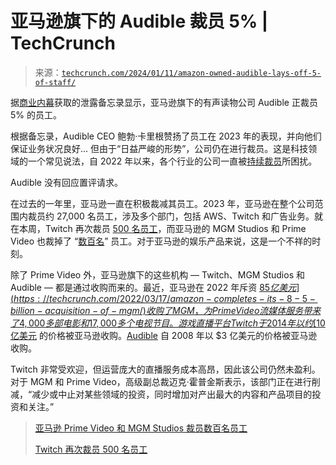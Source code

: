 <!--yml

类别: 未分类

日期: 2024-05-27 14:40:35

-->

# 亚马逊旗下的 Audible 裁员 5% | TechCrunch

> 来源：[`techcrunch.com/2024/01/11/amazon-owned-audible-lays-off-5-of-staff/`](https://techcrunch.com/2024/01/11/amazon-owned-audible-lays-off-5-of-staff/)

据[商业内幕](https://www.businessinsider.com/amazon-jobs-layoffs-audible-2024-1)获取的泄露备忘录显示，亚马逊旗下的有声读物公司 Audible 正裁员 5% 的员工。

根据备忘录，Audible CEO 鲍勃·卡里根赞扬了员工在 2023 年的表现，并向他们保证业务状况良好... 但由于“日益严峻的形势”，公司仍在进行裁员。这是科技领域的一个常见说法，自 2022 年以来，各个行业的公司一直被[持续裁员](https://techcrunch.com/2024/01/09/tech-layoffs-2023-list/)所困扰。

Audible 没有回应置评请求。

在过去的一年里，亚马逊一直在积极裁减其员工。2023 年，亚马逊在整个公司范围内裁员约 27,000 名员工，涉及多个部门，包括 AWS、Twitch 和广告业务。就在本周，Twitch 再次裁员 [500 名员工](https://techcrunch.com/2024/01/09/twitch-layoff-500-employees/)，而亚马逊的 MGM Studios 和 Prime Video 也裁掉了 “[数百名](https://techcrunch.com/2024/01/10/amazon-prime-video-and-mgm-studios-laid-off-hundreds-of-employees/)” 员工。对于亚马逊的娱乐产品来说，这是一个不祥的时刻。

除了 Prime Video 外，亚马逊旗下的这些机构 — Twitch、MGM Studios 和 Audible — 都是通过收购而来的。最近，亚马逊在 2022 年斥资 [$85 亿美元](https://techcrunch.com/2022/03/17/amazon-completes-its-8-5-billion-acquisition-of-mgm/) 收购了 MGM，为 Prime Video 流媒体服务带来了 4,000 多部电影和 17,000 多个电视节目。游戏直播平台 Twitch 于 2014 年以约 [$10 亿美元](https://techcrunch.com/2014/08/25/amazon-will-buy-twitch-for-over-1-billion/) 的价格被亚马逊收购。[Audible](https://techcrunch.com/2008/01/31/amazon-strengthens-its-digital-hand-with-300-million-purchase-of-audible/) 自 2008 年以 $3 亿美元的价格被亚马逊收购。

Twitch 非常受欢迎，但运营庞大的直播服务成本高昂，因此该公司仍然未盈利。对于 MGM 和 Prime Video，高级副总裁迈克·霍普金斯表示，该部门正在进行削减，“减少或中止对某些领域的投资，同时增加对产出最大的内容和产品项目的投资和关注。”

> [亚马逊 Prime Video 和 MGM Studios 裁员数百名员工](https://techcrunch.com/2024/01/10/amazon-prime-video-and-mgm-studios-laid-off-hundreds-of-employees/)
> 
> [Twitch 再次裁员 500 名员工](https://techcrunch.com/2024/01/09/twitch-layoff-500-employees/)
